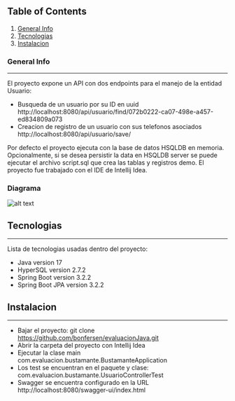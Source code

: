 ## Table of Contents
1. [General Info](#general-info)
2. [Tecnologias](#tecnologias)
3. [Instalacion](#instalacion)
### General Info
***
El proyecto expone un API con dos endpoints para el manejo de la entidad Usuario:
  * Busqueda de un usuario por su ID en uuid http://localhost:8080/api/usuario/find/072b0222-ca07-498e-a457-ed834809a073
  * Creacion de registro de un usuario con sus telefonos asociados http://localhost:8080/api/usuario/save/

Por defecto el proyecto ejecuta con la base de datos HSQLDB en memoria.
Opcionalmente, si se desea persistir la data en HSQLDB server se puede ejecutar el archivo script.sql que crea las tablas y registros demo.
El proyecto fue trabajado con el IDE de Intellij Idea.

### Diagrama
![alt text](https://i.ibb.co/wLzRHsR/diagrama-Evaluacion-drawio.png)
## Tecnologias
***
Lista de tecnologias usadas dentro del proyecto:
* Java version 17 
* HyperSQL version 2.7.2
* Spring Boot version 3.2.2
* Spring Boot JPA version 3.2.2
## Instalacion
***
* Bajar el proyecto: git clone https://github.com/bonfersen/evaluacionJava.git
* Abrir la carpeta del proyecto con Intellij Idea
* Ejecutar la clase main com.evaluacion.bustamante.BustamanteApplication
* Los test se encuentran en el paquete y clase: com.evaluacion.bustamante.UsuarioControllerTest
* Swagger se encuentra configurado en la URL http://localhost:8080/swagger-ui/index.html
```

